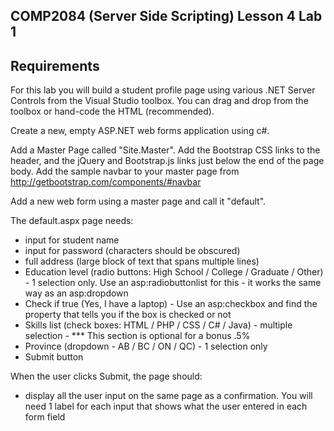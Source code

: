 ## COMP2084 (Server Side Scripting) Lesson 4 Lab 1

## Requirements

For this lab you will build a student profile page using various .NET Server Controls from the Visual Studio toolbox.  You can drag and drop from the toolbox or hand-code the HTML (recommended).

Create a new, empty ASP.NET web forms application using c#. 

Add a Master Page called "Site.Master".  Add the Bootstrap CSS links to the header, and the jQuery and Bootstrap.js links just below the end of the page body.  Add the sample navbar to your master page from http://getbootstrap.com/components/#navbar

Add a new web form using a master page and call it "default".

The default.aspx page needs:

- input for student name
- input for password (characters should be obscured)
- full address (large block of text that spans multiple lines)
- Education level (radio buttons: High School / College / Graduate / Other) - 1 selection only.  Use an asp:radiobuttonlist for this - it works the same way as an asp:dropdown
- Check if true (Yes, I have a laptop) - Use an asp:checkbox and find the property that tells you if the box is checked or not
- Skills list (check boxes: HTML / PHP / CSS / C# / Java) - multiple selection - *** This section is optional for a bonus .5%
- Province (dropdown - AB / BC / ON / QC) - 1 selection only
- Submit button

When the user clicks Submit, the page should:

- display all the user input on the same page as a confirmation.  You will need 1 label for each input that shows what the user entered in each form field

